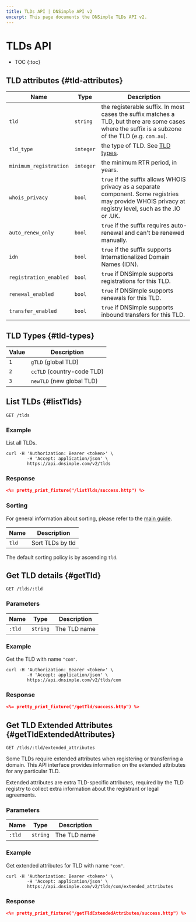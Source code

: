 ```yaml
---
title: TLDs API | DNSimple API v2
excerpt: This page documents the DNSimple TLDs API v2.
---
```


# TLDs API

* TOC
{:toc}


## TLD attributes {#tld-attributes}

Name | Type | Description
-----|------|------------
`tld`                   | `string`  | the registerable suffix. In most cases the suffix matches a TLD, but there are some cases where the suffix is a subzone of the TLD (e.g. `com.au`).
`tld_type`              | `integer` | the type of TLD. See [TLD types](#tld-types).
`minimum_registration`  | `integer` | the minimum RTR period, in years.
`whois_privacy`         | `bool`    | `true` if the suffix allows WHOIS privacy as a separate component. Some registries may provide WHOIS privacy at registry level, such as the .IO or .UK.
`auto_renew_only`       | `bool`    | `true` if the suffix requires auto-renewal and can't be renewed manually.
`idn`                   | `bool`    | `true` if the suffix supports Internationalized Domain Names (IDN).
`registration_enabled`  | `bool`    | `true` if DNSimple supports registrations for this TLD.
`renewal_enabled`       | `bool`    | `true` if DNSimple supports renewals for this TLD.
`transfer_enabled`      | `bool`    | `true` if DNSimple supports inbound transfers for this TLD.

## TLD Types {#tld-types}

Value | Description
------|------------
`1`   | `gTLD` (global TLD)
`2`   | `ccTLD` (country-code TLD)
`3`   | `newTLD` (new global TLD)


## List TLDs {#listTlds}

~~~
GET /tlds
~~~

### Example

List all TLDs.

~~~shell
curl -H 'Authorization: Bearer <token>' \
        -H 'Accept: application/json' \
        https://api.dnsimple.com/v2/tlds
~~~

### Response

~~~json
<%= pretty_print_fixture("/listTlds/success.http") %>
~~~

### Sorting

For general information about sorting, please refer to the [main guide](/v2/#sorting).

Name | Description
-----|------------
`tld` | Sort TLDs by tld

The default sorting policy is by ascending `tld`.


## Get TLD details {#getTld}

~~~
GET /tlds/:tld
~~~

### Parameters

Name | Type | Description
-----|------|------------
`:tld` | `string` | The TLD name

### Example

Get the TLD with name `"com"`.

~~~shell
curl -H 'Authorization: Bearer <token>' \
        -H 'Accept: application/json' \
        https://api.dnsimple.com/v2/tlds/com
~~~

### Response

~~~json
<%= pretty_print_fixture("/getTld/success.http") %>
~~~


## Get TLD Extended Attributes {#getTldExtendedAttributes}

~~~
GET /tlds/:tld/extended_attributes
~~~

Some TLDs require extended attributes when registering or transferring a domain.
This API interface provides information on the extended attributes for any particular TLD.

Extended attributes are extra TLD-specific attributes, required by the TLD registry to collect extra information about the registrant or legal agreements.

### Parameters

Name | Type | Description
-----|------|------------
`:tld` | `string` | The TLD name

### Example

Get extended attributes for TLD with name `"com"`.

~~~shell
curl -H 'Authorization: Bearer <token>' \
        -H 'Accept: application/json' \
        https://api.dnsimple.com/v2/tlds/com/extended_attributes
~~~

### Response

~~~json
<%= pretty_print_fixture("/getTldExtendedAttributes/success.http") %>
~~~
